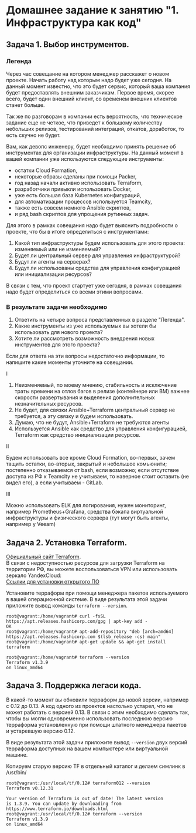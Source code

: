 # Домашнее задание к занятию "1. Инфраструктура как код"

## Задача 1. Выбор инструментов. 
 
### Легенда
 
Через час совещание на котором менеджер расскажет о новом проекте. Начать работу над которым надо 
будет уже сегодня. 
На данный момент известно, что это будет сервис, который ваша компания будет предоставлять внешним заказчикам.
Первое время, скорее всего, будет один внешний клиент, со временем внешних клиентов станет больше.

Так же по разговорам в компании есть вероятность, что техническое задание еще не четкое, что приведет к большому
количеству небольших релизов, тестирований интеграций, откатов, доработок, то есть скучно не будет.  
   
Вам, как девопс инженеру, будет необходимо принять решение об инструментах для организации инфраструктуры.
На данный момент в вашей компании уже используются следующие инструменты: 
- остатки Сloud Formation, 
- некоторые образы сделаны при помощи Packer,
- год назад начали активно использовать Terraform, 
- разработчики привыкли использовать Docker, 
- уже есть большая база Kubernetes конфигураций, 
- для автоматизации процессов используется Teamcity, 
- также есть совсем немного Ansible скриптов, 
- и ряд bash скриптов для упрощения рутинных задач.  

Для этого в рамках совещания надо будет выяснить подробности о проекте, что бы в итоге определиться с инструментами:

1. Какой тип инфраструктуры будем использовать для этого проекта: изменяемый или не изменяемый?
1. Будет ли центральный сервер для управления инфраструктурой?
1. Будут ли агенты на серверах?
1. Будут ли использованы средства для управления конфигурацией или инициализации ресурсов? 
 
В связи с тем, что проект стартует уже сегодня, в рамках совещания надо будет определиться со всеми этими вопросами.

### В результате задачи необходимо

1. Ответить на четыре вопроса представленных в разделе "Легенда". 
1. Какие инструменты из уже используемых вы хотели бы использовать для нового проекта? 
1. Хотите ли рассмотреть возможность внедрения новых инструментов для этого проекта? 

Если для ответа на эти вопросы недостаточно информации, то напишите какие моменты уточните на совещании.

I
1. Неизменяемый, по моему мнению, стабильность и исключение траты времени на отлов багов в релизе (контейнере или ВМ) важнее скорости развертывания и выделения дополнительных незначительных ресурсов.
2. Не будет, для связки Ansible+Terraform центральный сервер не требуется, а эту связку и будем использовать.
3. Думаю, что не будут, Ansible+Terraform не требуются агенты
4. Используется Ansible как средство для управления конфигурацией, Terraform как средство инициализации ресурсов.

II

Будем использовать все кроме Сloud Formation, во-первых, зачем тащить остатки, во-вторых, закрытый и небольшое комьюнити; постепенно отказываемся от bash, если возможно; если отсутствие доступа из РФ к Teamcity не учитываем, то наверное стоит оставить (не видел его), а если учитываем - GitLab.

III

Можно использовать ELK для логирования, нужен мониторинг, например Prometheus+Grafana, средства бэкапа виртуальной инфраструктуры и физического сервера (тут могут быть агенты, например у Veeam)
## Задача 2. Установка Terraform. 

[Официальный сайт Terraform](https://www.terraform.io/).   
В связи с недоступностью ресурсов для загрузки Terraform на территории РФ, вы можете воспользоваться VPN или использовать зеркало YandexCloud:      
[Ссылки для установки открытого ПО](https://github.com/netology-code/devops-materials/blob/master/README.md)

Установите терраформ при помощи менеджера пакетов используемого в вашей операционной системе.
В виде результата этой задачи приложите вывод команды `terraform --version`.
```
root@vagrant:/home/vagrant# curl -fsSL https://apt.releases.hashicorp.com/gpg | apt-key add -
OK
root@vagrant:/home/vagrant# apt-add-repository "deb [arch=amd64] https://apt.releases.hashicorp.com $(lsb_release -cs) main"
root@vagrant:/home/vagrant# apt-get update && apt-get install terraform
```
```
root@vagrant:/home/vagrant# terraform --version
Terraform v1.3.9
on linux_amd64
```
## Задача 3. Поддержка легаси кода. 

В какой-то момент вы обновили терраформ до новой версии, например с 0.12 до 0.13. 
А код одного из проектов настолько устарел, что не может работать с версией 0.13. 
В связи с этим необходимо сделать так, чтобы вы могли одновременно использовать последнюю версию терраформа установленную при помощи
штатного менеджера пакетов и устаревшую версию 0.12. 

В виде результата этой задачи приложите вывод `--version` двух версий терраформа доступных на вашем компьютере 
или виртуальной машине.

Копируем старую версию TF в отдельный каталог и делаем симлинк в /usr/bin/
```
root@vagrant:/usr/local/tf/0.12# terraform012 --version
Terraform v0.12.31

Your version of Terraform is out of date! The latest version
is 1.3.9. You can update by downloading from https://www.terraform.io/downloads.html
root@vagrant:/usr/local/tf/0.12# terraform --version
Terraform v1.3.9
on linux_amd64
```
